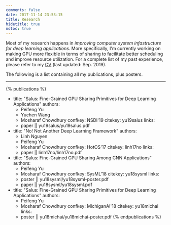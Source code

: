 ```yaml
---
comments: false
date: 2017-11-14 23:53:15
title: Research
hidetitle: true
notoc: true
---
```


Most of my research happens in _improving computer system infastructure for deep learning applications_. More
specifically, I'm currently working on making GPU more flexible in terms of sharing to facilitate better
scheduling and improve resource utilization.
For a complete list of my past experience, please refer to my [CV](/assets/dl/cv.pdf) (last updated: Sep. 2019).

The following is a list containing all my publications, plus posters.

---

{% publications %}
- title: "Salus: Fine-Grained GPU Sharing Primitives for Deep Learning Applications"
  authors:
    - Peifeng Yu
    - Yuchen Wang
    - Mosharaf Chowdhury
  confkey: NSDI'19
  citekey: yu19salus
  links:
    - paper || yu19salus/yu19salus.pdf
- title: "No! Not Another Deep Learning Framework"
  authors:
    - Linh Nguyen
    - Peifeng Yu
    - Mosharaf Chowdhury
  confkey: HotOS'17
  citekey: linh17no
  links:
    - paper || linh17no/linh17no.pdf
- title: "Salus: Fine-Grained GPU Sharing Among CNN Applications"
  authors:
    - Peifeng Yu
    - Mosharaf Chowdhury
  confkey: SysML'18
  citekey: yu18sysml
  links:
    - poster || yu18sysml/yu18sysml-poster.pdf
    - paper || yu18sysml/yu18sysml.pdf
- title: "Salus: Fine-Grained GPU Sharing Primitives for Deep Learning Applications"
  authors:
    - Peifeng Yu
    - Mosharaf Chowdhury
  confkey: MichiganAI'18
  citekey: yu18michai
  links:
    - poster || yu18michai/yu18michai-poster.pdf
{% endpublications %}

